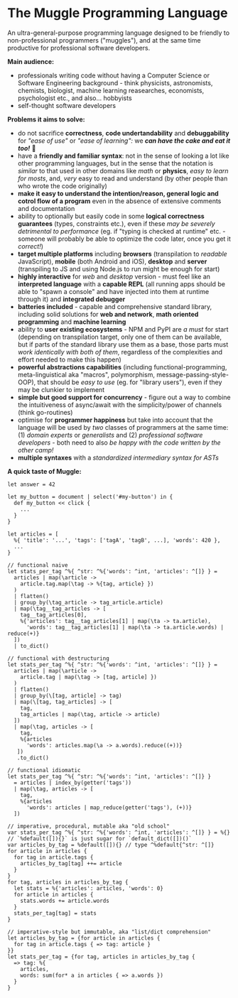 # The Muggle Programming Language

An ultra-general-purpose programming language designed to be friendly to non-professional programmers ("muggles"), and at the same time productive for professional software developers.

**Main audience:**
- professionals writing code without having a Computer Science or Software Engineering background - think physicists, astronomists, chemists, biologist, machine learning reasearches, economists, psychologist etc., and also... hobbyists
- self-thought software developers

**Problems it aims to solve:**
- do not sacrifice **correctness**, **code undertandability** and **debuggability** for *"ease of use"* or *"ease of learning":* we ***can have the cake and eat it too!*** :cake:
- have a **friendly and familiar syntax**: not in the sense of looking a lot like other programming languages, but in the sense that the notation is *similar* to that used in other domains like *math* or **physics**, *easy to learn for mosts*, and, *very* easy to read and understand (by other people than who wrote the code originally)
- **make it easy to understand the intention/reason, general logic and cotrol flow of a program** even in the absence of extensive comments and documentation
- ability to optionally but easily code in some **logical correctness guarantees** (types, constraints etc.), even if these *may be severely detrimental to performance* (eg. if "typing is checked at runtime" etc. - someone will probably be able to optimize the code later, once you get it *correct!*)
- **target multiple platforms** including **browsers** (transpilation to *readable* JavaScript), **mobile** (both Android and iOS), **desktop** and **server** (transpiling to JS and using Node.js to run might be enough for start)
- **highly interactive** for *web* and *desktop* version - must feel like an **interpreted language** with a **capable REPL** (all running apps should be able to "spawn a console" and have injected into them at runtime through it) and **integrated debugger**
- **batteries included** - capable and comprehensive standard library, including solid solutions for **web and network**, **math oriented programming** and **machine learning**
- ability to **user existing ecosystems** - NPM and PyPI are *a must* for start (depending on transpilation target, only one of them can be available, but if parts of the standard library use them as a base, those parts must *work identically with both of them*, regardless of the complexities and effort needed to make this happen)
- **powerful abstractions capabilities** (including functional-programming, meta-linguistical aka "macros", polymorphism, message-passing-style-OOP), that should be *easy to use* (eg. for "library users"), even if they may be clunkier to implement
- **simple but good support for concurrency** - figure out a way to combine the intuitiveness of async/await with the simplicity/power of channels (think go-routines)
- optimise for **programmer happiness** but take into account that the language will be used by *two* classes of programmers at the same time: (1) *domain experts* or *generalists* and (2) *professional software developers* - both need to also *be happy with the code written by the other camp!*
- **multiple syntaxes** with a *standardized intermediary syntax for ASTs*

**A quick taste of Muggle:**

```
let answer = 42

let my_button = document | select('#my-button') in {
  def my_button << click {
    ...
  }
}
 
let articles = [
  %{ 'title': '...', 'tags': ['tagA', 'tagB', ...], 'words': 420 },
  ...
} 

// functional naive
let stats_per_tag ^%{ ^str: ^%{'words': ^int, 'articles': ^[]} } =
  articles | map(\article ->
    article.tag.map(\tag -> %{tag, article} })
  )
  | flatten()
  | group_by(\tag_article -> tag_article.article)
  | map(\tag__tag_articles -> [
    tag__tag_articles[0],
    %{'articles': tag__tag_articles[1] | map(\ta -> ta.article),
      'words': tag__tag_articles[1] | map(\ta -> ta.article.words) | reduce(+)}
  ])
  | to_dict()

// functional with destructuring
let stats_per_tag ^%{ ^str: ^%{'words': ^int, 'articles': ^[]} } =
  articles | map(\article ->
    article.tag | map(\tag -> [tag, article] })
  )
  | flatten()
  | group_by(\[tag, article] -> tag)
  | map(\[tag, tag_articles] -> [
    tag,
    tag_articles | map(\tag, article -> article)
  ])
  | map(\tag, articles -> [
    tag,
    %{articles
      'words': articles.map(\a -> a.words).reduce((+))}
   ])
   .to_dict()

// functional idiomatic
let stats_per_tag ^%{ ^str: ^%{'words': ^int, 'articles': ^[]} }
  = articles | index_by(getter('tags'))
  | map(\tag, articles -> [
    tag,
    %{articles
      'words': articles | map_reduce(getter('tags'), (+))}
  ])

// imperative, procedural, mutable aka "old school"
var stats_per_tag ^%{ ^str: ^%{'words': ^int, 'articles': ^[]} } = %{}
// `%default([]){}` is just sugar for `default_dict([])()`
var articles_by_tag = %default([]){} // type ^%default{^str: ^[]}
for article in articles {
  for tag in article.tags {
    articles_by_tag[tag] ++= article
  }
}
for tag, articles in articles_by_tag {
  let stats = %{'articles': articles, 'words': 0}
  for article in articles {
    stats.words += article.words
  }
  stats_per_tag[tag] = stats
}

// imperative-style but immutable, aka "list/dict comprehension"
let articles_by_tag = {for article in articles {
  for tag in article.tags { => tag: article }
}}
let stats_per_tag = {for tag, articles in articles_by_tag {
  => tag: %{
    articles,
    words: sum(for* a in articles { => a.words })
  }
}
```
